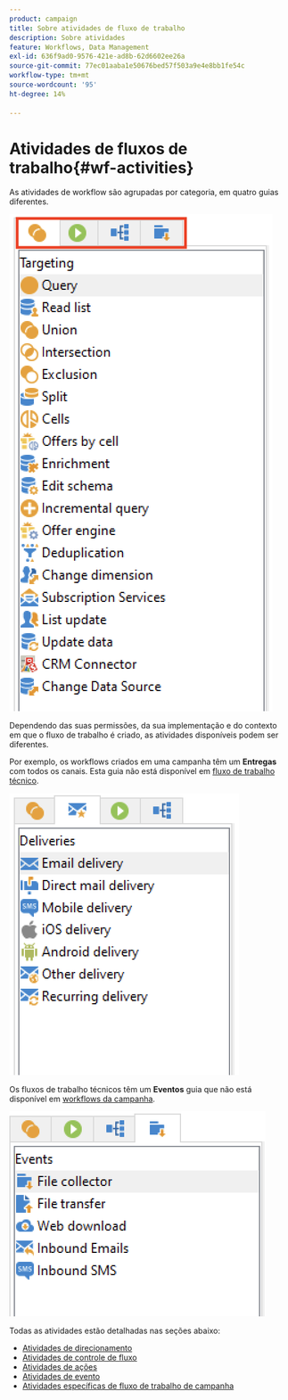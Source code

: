 ```yaml
---
product: campaign
title: Sobre atividades de fluxo de trabalho
description: Sobre atividades
feature: Workflows, Data Management
exl-id: 636f9ad0-9576-421e-ad8b-62d6602ee26a
source-git-commit: 77ec01aaba1e50676bed57f503a9e4e8bb1fe54c
workflow-type: tm+mt
source-wordcount: '95'
ht-degree: 14%

---
```


# Atividades de fluxos de trabalho{#wf-activities}

As atividades de workflow são agrupadas por categoria, em quatro guias diferentes.

![](assets/wf-activity-tabs.png)

Dependendo das suas permissões, da sua implementação e do contexto em que o fluxo de trabalho é criado, as atividades disponíveis podem ser diferentes.

Por exemplo, os workflows criados em uma campanha têm um **Entregas** com todos os canais. Esta guia não está disponível em [fluxo de trabalho técnico](technical-workflows.md).

![](assets/campaign-wf-activities.png)

Os fluxos de trabalho técnicos têm um **Eventos** guia que não está disponível em [workflows da campanha](campaign-workflows.md).

![](assets/tech-wf-activities.png)

Todas as atividades estão detalhadas nas seções abaixo:

* [Atividades de direcionamento](targeting-activities.md)
* [Atividades de controle de fluxo](flow-control-activities.md)
* [Atividades de ações](action-activities.md)
* [Atividades de evento](event-activities.md)
* [Atividades específicas de fluxo de trabalho de campanha](../campaigns/marketing-campaign-deliveries.md)
